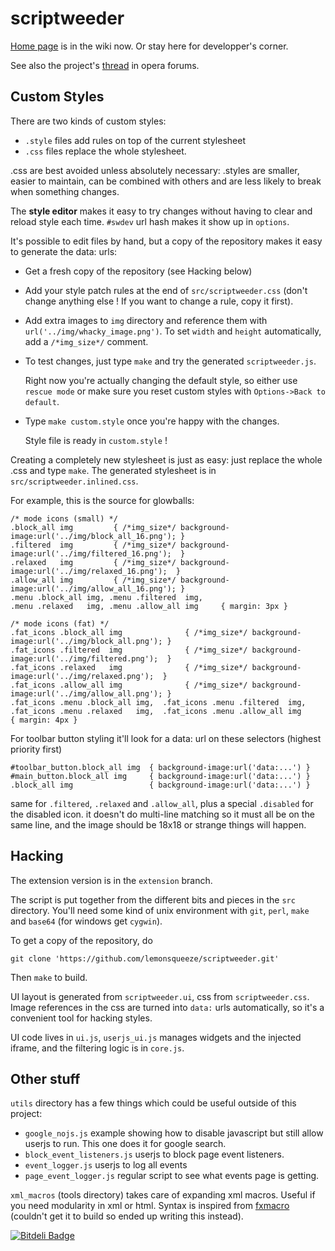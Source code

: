 scriptweeder
============

[Home page](https://github.com/lemonsqueeze/scriptweeder/wiki) is in the wiki now. Or stay here for developper's corner.

See also the project's [thread](http://my.opera.com/community/forums/topic.dml?id=1544682) in opera forums.

Custom Styles
-------------

There are two kinds of custom styles:
* `.style` files add rules on top of the current stylesheet
* `.css` files replace the whole stylesheet.

.css are best avoided unless absolutely necessary: .styles are smaller, easier to maintain, can be combined with others and are less likely to break when something changes.

The **style editor** makes it easy to try changes without having to clear and reload style each time. `#swdev` url hash makes it show up in `options`.

It's possible to edit files by hand, but a copy of the repository makes it easy to generate the data: urls:
* Get a fresh copy of the repository (see Hacking below)
* Add your style patch rules at the end of `src/scriptweeder.css` (don't change anything else ! If you want to change a rule, copy it first).
* Add extra images to `img` directory and reference them with `url('../img/whacky_image.png')`.
  To set `width` and `height` automatically, add a `/*img_size*/` comment.
* To test changes, just type `make` and try the generated `scriptweeder.js`.

  Right now you're actually changing the default style, so either use `rescue mode` or make sure you reset custom styles with `Options->Back to default`.
* Type `make custom.style` once you're happy with the changes. 

  Style file is ready in `custom.style` !

Creating a completely new stylesheet is just as easy: just replace the whole .css and type `make`. The generated stylesheet is in `src/scriptweeder.inlined.css`.

For example, this is the source for glowballs:
```
/* mode icons (small) */
.block_all img         { /*img_size*/ background-image:url('../img/block_all_16.png'); }
.filtered  img         { /*img_size*/ background-image:url('../img/filtered_16.png');  }
.relaxed   img         { /*img_size*/ background-image:url('../img/relaxed_16.png');  }
.allow_all img         { /*img_size*/ background-image:url('../img/allow_all_16.png'); }
.menu .block_all img, .menu .filtered  img, 
.menu .relaxed   img, .menu .allow_all img     { margin: 3px }

/* mode icons (fat) */
.fat_icons .block_all img              { /*img_size*/ background-image:url('../img/block_all.png'); }
.fat_icons .filtered  img              { /*img_size*/ background-image:url('../img/filtered.png');  }
.fat_icons .relaxed   img              { /*img_size*/ background-image:url('../img/relaxed.png');  }
.fat_icons .allow_all img              { /*img_size*/ background-image:url('../img/allow_all.png'); }
.fat_icons .menu .block_all img,  .fat_icons .menu .filtered  img, 
.fat_icons .menu .relaxed   img,  .fat_icons .menu .allow_all img      { margin: 4px }
```

For toolbar button styling it'll look for a data: url on these selectors (highest priority first)
```
#toolbar_button.block_all img  { background-image:url('data:...') }
#main_button.block_all img     { background-image:url('data:...') }
.block_all img                 { background-image:url('data:...') }
```
same for `.filtered`, `.relaxed` and `.allow_all`, plus a special `.disabled` for the disabled icon. it doesn't do multi-line matching so it must all be on the same line, and the image should be 18x18 or strange things will happen.


Hacking
-------

The extension version is in the `extension` branch.

The script is put together from the different bits and pieces in the `src` directory. You'll need some kind of unix environment with `git`, `perl`, `make` and `base64` (for windows get `cygwin`).

To get a copy of the repository, do
```
git clone 'https://github.com/lemonsqueeze/scriptweeder.git'
```

Then `make` to build.

UI layout is generated from `scriptweeder.ui`, css from `scriptweeder.css`. Image references in the css are turned into `data:` urls automatically, so it's a convenient tool for hacking styles.

UI code lives in `ui.js`, `userjs_ui.js` manages widgets and the injected iframe, and the filtering logic is in `core.js`.


Other stuff
-----------

`utils` directory has a few things which could be useful outside of this project:
  * `google_nojs.js` example showing how to disable javascript but still allow userjs to run. This one does it for google search.
  * `block_event_listeners.js` userjs to block page event listeners.
  * `event_logger.js` userjs to log all events
  * `page_event_logger.js` regular script to see what events page is getting.

`xml_macros` (tools directory) takes care of expanding xml macros. Useful if you need modularity in xml or html. Syntax is inspired from [fxmacro](http://www2.informatik.tu-muenchen.de/~perst/fxmacro/) (couldn't get it to build so ended up writing this instead).


[![Bitdeli Badge](https://d2weczhvl823v0.cloudfront.net/lemonsqueeze/scriptweeder/trend.png)](https://bitdeli.com/free "Bitdeli Badge")
